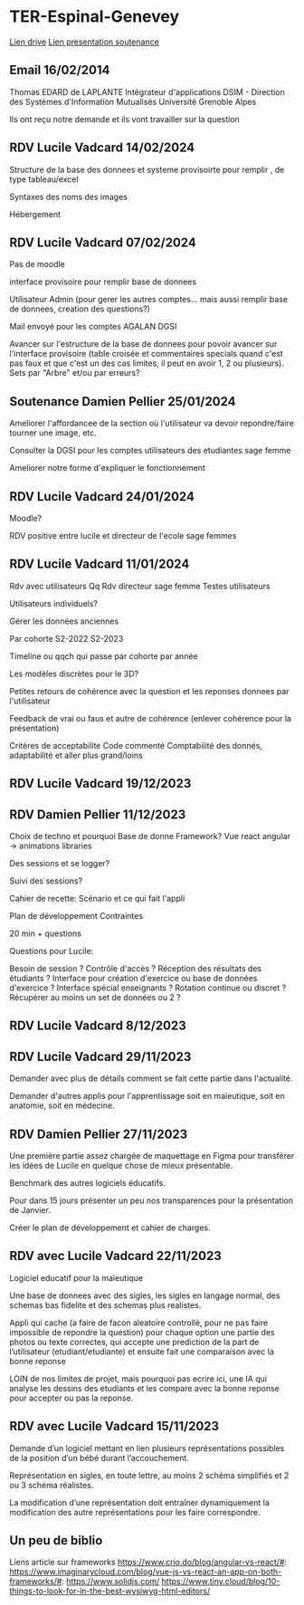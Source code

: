 # TER-Espinal-Genevey
[Lien drive](https://drive.google.com/drive/folders/1WBoV2sq9R3NPCGMnZGBQgJNF1m6RCuil?usp=drive_link)
[Lien presentation soutenance](https://docs.google.com/presentation/d/1Hq4VdY6Ov4F-rGT--wfHXsGbhINMy2bYHV5ulaMvo2I/edit?usp=sharing)

## Email 16/02/2014
Thomas EDARD de LAPLANTE
Intégrateur d'applications
DSIM - Direction des Systèmes d'Information Mutualisés
Université Grenoble Alpes

Ils ont reçu notre demande et ils vont travailler sur la question

## RDV Lucile Vadcard 14/02/2024
Structure de la base des donnees et systeme provisoirte pour remplir , de type tableau/excel

Syntaxes des noms des images 

Hébergement

## RDV Lucile Vadcard 07/02/2024
Pas de moodle

interface provisoire pour remplir base de donnees

Utilisateur Admin (pour gerer les autres comptes... mais aussi remplir base de donnees, creation des questions?)

Mail envoyé pour les comptes AGALAN DGSI

Avancer sur l'estructure de la base de donnees pour povoir avancer sur l'interface provisoire (table croisée et commentaires specials quand c'est pas faux et que c'est un des cas limites, il peut en avoir 1, 2 ou plusieurs). Sets par "Arbre" et/ou par erreurs?

## Soutenance Damien Pellier 25/01/2024
Ameliorer l'affordancee de la section où l'utilisateur va devoir repondre/faire tourner une image, etc.

Consulter la DGSI pour les comptes utilisateurs des etudiantes sage femme

Ameliorer notre forme d'expliquer le fonctionnement

## RDV Lucile Vadcard 24/01/2024
Moodle?

RDV positive entre lucile et directeur de l'ecole sage femmes

## RDV Lucile Vadcard 11/01/2024
Rdv avec utilisateurs 
Qq Rdv directeur sage femme
Testes utilisateurs

Utilisateurs individuels?

Gérer les données anciennes

Par cohorte
S2-2022
S2-2023

Timeline ou qqch qui passe par cohorte par année

Les modèles discrètes pour le 3D?

Petites retours de cohérence avec la question et les reponses donnees par l'utilisateur

Feedback de vrai ou faus et autre de cohérence (enlever cohérence pour la présentation) 

Critères de acceptabilite 
Code commenté 
Comptabilité des donnés, adaptabilité et aller plus grand/loins 

## RDV Lucile Vadcard 19/12/2023

## RDV Damien Pellier 11/12/2023
Choix de techno et pourquoi
Base de donne
Framework? Vue react angular -> animations libraries 

Des sessions et se logger?

Suivi des sessions?

Cahier de recette: Scénario et ce qui fait l'appli 

Plan de développement 
Contraintes 

20 min + questions 

Questions pour Lucile:

Besoin de session ?
Contrôle d'accès ?
Réception des résultats des étudiants ?
Interface pour création d'exercice ou base de données d'exercice ?
Interface spécial enseignants ?
Rotation continue ou discret ?
Récupérer au moins un set de données ou 2 ?

## RDV Lucile Vadcard 8/12/2023

## RDV Lucile Vadcard 29/11/2023
Demander avec plus de détails comment se fait cette partie dans l'actualité. 

Demander d'autres applis pour l'apprentissage soit en maïeutique, soit en anatomie, soit en médecine. 

## RDV Damien Pellier 27/11/2023
Une première partie assez chargée de maquettage en Figma pour transférer les idées de Lucile en quelque chose de mieux présentable. 

Benchmark des autres logiciels éducatifs.

Pour dans 15 jours présenter un peu nos transparences pour la présentation de Janvier. 

Créer le plan de développement et cahier de charges. 

## RDV avec Lucile Vadcard 22/11/2023
Logiciel educatif pour la maïeutique

Une base de donnees avec des sigles, les sigles en langage normal, des schemas bas fidelite et des schemas plus realistes.

Appli qui cache (a faire de facon aleatoire controllé, pour ne pas faire impossible de repondre la question) pour chaque option une partie des photos ou texte correctes, qui accepte une prediction de la part de l’utilisateur (etudiant/etudiante) et ensuite fait une comparaison avec la bonne reponse

LOIN de nos limites de projet, mais pourquoi pas ecrire ici, une IA qui analyse les dessins des etudiants et les compare avec la bonne reponse pour accepter ou pas la reponse.

## RDV avec Lucile Vadcard 15/11/2023
Demande d’un logiciel mettant en lien plusieurs représentations possibles de la position d’un bébé durant l’accouchement.

Représentation en sigles, en toute lettre, au moins 2 schéma simplifiés et 2 ou 3 schéma réalistes.

La modification d’une représentation doit entraîner dynamiquement la modification des autre représentations pour les faire correspondre.

## Un peu de biblio

Liens article sur frameworks
https://www.crio.do/blog/angular-vs-react/#:
https://www.imaginarycloud.com/blog/vue-js-vs-react-an-app-on-both-frameworks/#:
https://www.solidjs.com/
https://www.tiny.cloud/blog/10-things-to-look-for-in-the-best-wysiwyg-html-editors/

